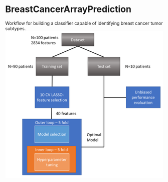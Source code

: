 # BreastCancerArrayPrediction
Workflow for building a classifier capable of identifying breast cancer tumor subtypes.
![alt text](https://github.com/levrex/BreastCancerArrayPrediction/blob/master/figures/Workflow.png "Workflow for building a breast cancer tumor subtype classifier")
